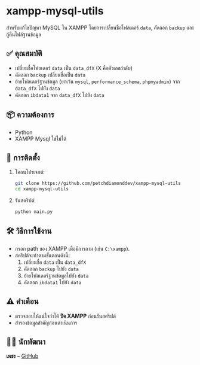 # xampp-mysql-utils

สำหรับแก้ไขปัญหา MySQL ใน XAMPP โดยการเปลี่ยนชื่อโฟลเดอร์ `data`, คัดลอก `backup` และกู้คืนไฟล์ฐานข้อมูล

## ✅ คุณสมบัติ
- เปลี่ยนชื่อโฟลเดอร์ `data` เป็น `data_dfX` (X คือตัวเลขลำดับ)
- คัดลอก `backup` เปลี่ยนชื่อเป็น `data`
- ย้ายโฟลเดอร์ฐานข้อมูล (ยกเว้น `mysql`, `performance_schema`, `phpmyadmin`) จาก `data_dfX` ไปยัง `data`
- คัดลอก `ibdata1` จาก `data_dfX` ไปยัง `data`

## 📦 ความต้องการ
- Python 
- XAMPP Mysql ใช่ไม่ได้

## 🚀 การติดตั้ง
1. โคลนโปรเจกต์:
   ```bash
   git clone https://github.com/petchdiamonddev/xampp-mysql-utils
   cd xampp-mysql-utils
   ```

2. รันสคริปต์:
   ```bash
   python main.py
   ```

## 🛠️ วิธีการใช้งาน
- กรอก path ของ XAMPP เมื่อมีการถาม (เช่น `C:\xampp`).
- สคริปต์จะทำตามขั้นตอนดังนี้:
  1. เปลี่ยนชื่อ `data` เป็น `data_dfX`
  2. คัดลอก `backup` ไปยัง `data`
  3. ย้ายโฟลเดอร์ฐานข้อมูลไปยัง `data`
  4. คัดลอก `ibdata1` ไปยัง `data`

## ⚠️ คำเตือน
- ตรวจสอบให้แน่ใจว่าได้ **ปิด XAMPP** ก่อนรันสคริปต์
- สำรองข้อมูลสำคัญก่อนดำเนินการ

## 🧑‍💻 นักพัฒนา
**เพชร** – [GitHub](https://github.com/petchdiamonddev)
